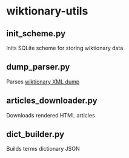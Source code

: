 # wiktionary-utils

## init_scheme.py

Inits SQLite scheme for storing wiktionary data

## dump_parser.py

Parses [wiktionary XML dump](https://dumps.wikimedia.org/enwiktionary/) 

## articles_downloader.py

Downloads rendered HTML articles

## dict_builder.py

Builds terms dictionary JSON
